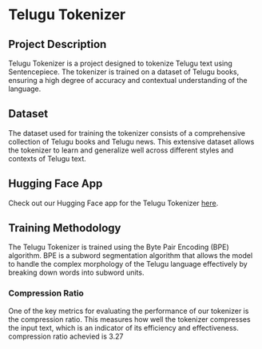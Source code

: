 # Telugu Tokenizer

## Project Description

Telugu Tokenizer is a project designed to tokenize Telugu text using Sentencepiece. The tokenizer is trained on a dataset of Telugu books, ensuring a high degree of accuracy and contextual understanding of the language.

## Dataset

The dataset used for training the tokenizer consists of a comprehensive collection of Telugu books and Telugu news. This extensive dataset allows the tokenizer to learn and generalize well across different styles and contexts of Telugu text.

## Hugging Face App

Check out our Hugging Face app for the Telugu Tokenizer [here](https://huggingface.co/spaces/Kartheekb7/telugu_toekenizer).

## Training Methodology

The Telugu Tokenizer is trained using the Byte Pair Encoding (BPE) algorithm. BPE is a subword segmentation algorithm that allows the model to handle the complex morphology of the Telugu language effectively by breaking down words into subword units.

### Compression Ratio

One of the key metrics for evaluating the performance of our tokenizer is the compression ratio. This measures how well the tokenizer compresses the input text, which is an indicator of its efficiency and effectiveness. compression ratio achevied is 3.27


